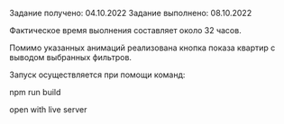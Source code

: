 Задание получено: 04.10.2022
Задание выполнено: 08.10.2022

Фактическое время выолнения составляет около 32 часов.

Помимо указанных анимаций реализована кнопка показа квартир с выводом выбранных фильтров.

Запуск осуществляется при помощи команд:

npm run build

open with live server
